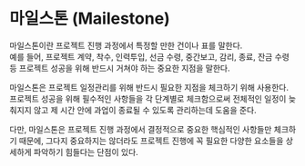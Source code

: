 # 마일스톤 (Mailestone)

마일스톤이란 프로젝트 진행 과정에서 특정할 만한 건이나 표를 말한다. \
예를 들어, 프로젝트 계약, 착수, 인력투입, 선금 수령, 중간보고, 감리, 종료, 잔금 수령 등 프로젝트 성공을 위해 반드시 거쳐야 하는 중요한 지점을 말한다.

마일스톤은 프로젝트 일정관리를 위해 반드시 필요한 지점을 체크하기 위해 사용한다. \
프로젝트 성공을 위해 필수적인 사항들을 각 단계별로 체크함으로써 전체적인 일정이 늦춰지지 않고 제 시간 안에 과업이 종료될 수 있도록 관리하는데 도움을 준다.&#x20;

다만, 마일스톤은 프로젝트 진행 과정에서 결정적으로 중요한 핵심적인 사항들만 체크하기 때문에, 그다지 중요하지는 않더라도 프로젝트 진행에 꼭 필요한 다양한 요소들을 상세하게 파악하기 힘들다는 단점이 있다.
